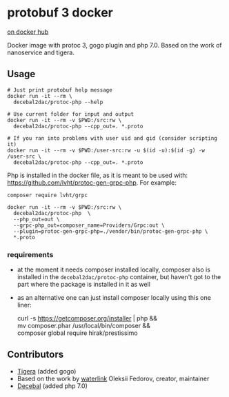 # protobuf 3 docker

[on docker hub](https://hub.docker.com/r/decebal2dac/protoc-php/)

Docker image with protoc 3, gogo plugin and php 7.0.  Based on the work of
nanoservice and tigera.

## Usage

    # Just print protobuf help message
    docker run -it --rm \
      decebal2dac/protoc-php --help

    # Use current folder for input and output
    docker run -it --rm -v $PWD:/src:rw \
      decebal2dac/protoc-php --cpp_out=. *.proto

    # If you ran into problems with user uid and gid (consider scripting it)
    docker run -it --rm -v $PWD:/user-src:rw -u $(id -u):$(id -g) -w /user-src \
      decebal2dac/protoc-php --cpp_out=. *.proto

Php is installed in the docker file, as it is meant to be used with: https://github.com/lvht/protoc-gen-grpc-php. For example:

    composer require lvht/grpc

    docker run -it --rm -v $PWD:/src:rw \
      decebal2dac/protoc-php  \
      --php_out=out \
      --grpc-php_out=composer_name=Providers/Grpc:out \
      --plugin=protoc-gen-grpc-php=./vendor/bin/protoc-gen-grpc-php \
      *.proto

### requirements 
- at the moment it needs composer installed locally, composer also is installed in the `decebal2dac/protoc-php` container, but haven't got to the part where the package is installed in it as well
- as an alternative one can just install composer locally using this one liner:
    
    curl -s https://getcomposer.org/installer | php && \
        mv composer.phar /usr/local/bin/composer && \
        composer global require hirak/prestissimo
    

## Contributors

* [Tigera](https://github.com/tigera) (added gogo)
* Based on the work by [waterlink](https://github.com/waterlink) Oleksii Fedorov, creator, maintainer
* [Decebal](https://github.com/decebal) (added php 7.0)
